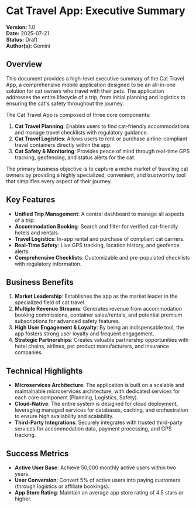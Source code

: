# Cat Travel App: Executive Summary

**Version:** 1.0  
**Date:** 2025-07-21  
**Status:** Draft  
**Author(s):** Gemini

## Overview

This document provides a high-level executive summary of the Cat Travel App, a comprehensive mobile application designed to be an all-in-one solution for cat owners who travel with their pets. The application addresses the entire lifecycle of a trip, from initial planning and logistics to ensuring the cat's safety throughout the journey.

The Cat Travel App is composed of three core components:
1.  **Cat Travel Planning**: Enables users to find cat-friendly accommodations and manage travel checklists with regulatory guidance.
2.  **Cat Travel Logistics**: Allows users to rent or purchase airline-compliant travel containers directly within the app.
3.  **Cat Safety & Monitoring**: Provides peace of mind through real-time GPS tracking, geofencing, and status alerts for the cat.

The primary business objective is to capture a niche market of traveling cat owners by providing a highly specialized, convenient, and trustworthy tool that simplifies every aspect of their journey.

## Key Features

- **Unified Trip Management**: A central dashboard to manage all aspects of a trip.
- **Accommodation Booking**: Search and filter for verified cat-friendly hotels and rentals.
- **Travel Logistics**: In-app rental and purchase of compliant cat carriers.
- **Real-Time Safety**: Live GPS tracking, location history, and geofence alerts.
- **Comprehensive Checklists**: Customizable and pre-populated checklists with regulatory information.

## Business Benefits

1.  **Market Leadership**: Establishes the app as the market leader in the specialized field of cat travel.
2.  **Multiple Revenue Streams**: Generates revenue from accommodation booking commissions, container sales/rentals, and potential premium subscriptions for advanced safety features.
3.  **High User Engagement & Loyalty**: By being an indispensable tool, the app fosters strong user loyalty and frequent engagement.
4.  **Strategic Partnerships**: Creates valuable partnership opportunities with hotel chains, airlines, pet product manufacturers, and insurance companies.

## Technical Highlights

- **Microservices Architecture**: The application is built on a scalable and maintainable microservices architecture, with dedicated services for each core component (Planning, Logistics, Safety).
- **Cloud-Native**: The entire system is designed for cloud deployment, leveraging managed services for databases, caching, and orchestration to ensure high availability and scalability.
- **Third-Party Integrations**: Securely integrates with trusted third-party services for accommodation data, payment processing, and GPS tracking.

## Success Metrics

- **Active User Base**: Achieve 50,000 monthly active users within two years.
- **User Conversion**: Convert 5% of active users into paying customers (through logistics or affiliate bookings).
- **App Store Rating**: Maintain an average app store rating of 4.5 stars or higher.
